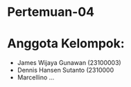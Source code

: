 # Pertemuan-04
# Anggota Kelompok:
- James Wijaya Gunawan (23100003)
- Dennis Hansen Sutanto (2310000
- Marcellino ...
